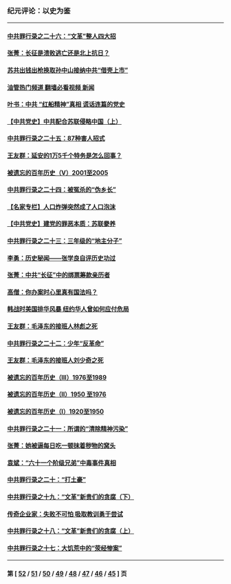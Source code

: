 ### 纪元评论：以史为鉴
---
#### [中共罪行录之二十六：“文革”整人四大招](../../pages/nsc1028/n13020689.md?06150330) 
#### [张菁：长征是溃败逃亡还是北上抗日？](../../pages/nsc1028/n13020585.md?06150330) 
#### [苏共出钱出枪换取孙中山接纳中共“借壳上市”](../../pages/nsc1028/n13020354.md?06150330) 
#### [油管热门频道 翻墙必看视频 新闻](ok?06150330)
#### [叶书：中共 “红船精神”真相 谎话连篇的党史](../../pages/nsc1028/n13020296.md?06150330) 
#### [【中共党史】中共配合苏联侵略中国（上）](../../pages/nsc1028/n13020167.md?06150330) 
#### [中共罪行录之二十五：87种害人招式](../../pages/nsc1028/n13018945.md?06150330) 
#### [王友群：延安的1万5千个特务是怎么回事？](../../pages/nsc1028/n13016395.md?06150330) 
#### [被遗忘的百年历史（V）2001至2005](../../pages/nsc1028/n13001609.md?06150330) 
#### [中共罪行录之二十四：被冤杀的“伪乡长”](../../pages/nsc1028/n13015342.md?06150330) 
#### [【名家专栏】人口炸弹突然成了人口泡沫](../../pages/nsc1028/n13012901.md?06150330) 
#### [【中共党史】建党的罪恶本质：苏联豢养](../../pages/nsc1028/n13011888.md?06150330) 
#### [中共罪行录之二十三：三年级的“地主分子”](../../pages/nsc1028/n13009729.md?06150330) 
#### [李勇：历史秘闻——张学良自评历史功过](../../pages/nsc1028/n13004467.md?06150330) 
#### [张菁：中共“长征”中的绑票筹款亲历者](../../pages/nsc1028/n13003575.md?06150330) 
#### [高僧：你办案时心里真有国法吗？](../../pages/nsc1028/n13002424.md?06150330) 
#### [韩战时美国排华风暴 纽约华人曾如何应付危局](../../pages/nsc1028/n13002345.md?06150330) 
#### [王友群：毛泽东的接班人林彪之死](../../pages/nsc1028/n12997401.md?06150330) 
#### [中共罪行录之二十二：少年“反革命”](../../pages/nsc1028/n12998426.md?06150330) 
#### [王友群：毛泽东的接班人刘少奇之死](../../pages/nsc1028/n12991772.md?06150330) 
#### [被遗忘的百年历史（III）1976至1989](../../pages/nsc1028/n12991962.md?06150330) 
#### [被遗忘的百年历史（II）1950 至1976](../../pages/nsc1028/n12989161.md?06150330) 
#### [被遗忘的百年历史（I）1920至1950](../../pages/nsc1028/n12986411.md?06150330) 
#### [中共罪行录之二十一：所谓的“清除精神污染”](../../pages/nsc1028/n12987500.md?06150330) 
#### [张菁：她被逼每日吃一顿抹着秽物的窝头](../../pages/nsc1028/n12986487.md?06150330) 
#### [袁斌：“六十一个阶级兄弟”中毒事件真相](../../pages/nsc1028/n12984234.md?06150330) 
#### [中共罪行录之二十：“打土豪”](../../pages/nsc1028/n12978961.md?06150330) 
#### [中共罪行录之十九：“文革”新贵们的贪腐（下）](../../pages/nsc1028/n12976431.md?06150330) 
#### [传奇企业家：失败不可怕 吸取教训勇于尝试](../../pages/nsc1028/n12974507.md?06150330) 
#### [中共罪行录之十八：“文革”新贵们的贪腐（上）](../../pages/nsc1028/n12974074.md?06150330) 
#### [中共罪行录之十七：大饥荒中的“荥经惨案”](../../pages/nsc1028/n12971424.md?06150330) 

---
#### 第 [ [52](./52.md?06150330) / [51](./51.md?06150330) / [50](./50.md?06150330) / [49](./49.md?06150330) / [48](./48.md?06150330) / [47](./47.md?06150330) / [46](./46.md?06150330) / [45](./45.md?06150330) ] 页
